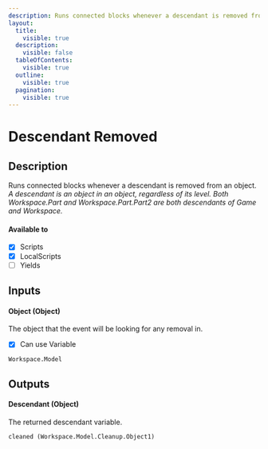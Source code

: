 ```yaml
---
description: Runs connected blocks whenever a descendant is removed from an object.
layout:
  title:
    visible: true
  description:
    visible: false
  tableOfContents:
    visible: true
  outline:
    visible: true
  pagination:
    visible: true
---
```


# Descendant Removed

## Description

Runs connected blocks whenever a descendant is removed from an object. *A descendant is an object in an object, regardless of its level. Both Workspace.Part and Workspace.Part.Part2 are both descendants of Game and Workspace.*

#### Available to

* [x] Scripts
* [x] LocalScripts
* [ ] Yields

## Inputs

#### Object (Object)

The object that the event will be looking for any removal in.

* [x] Can use Variable

```
Workspace.Model
```

## Outputs

#### Descendant (Object)

The returned descendant variable.

```
cleaned (Workspace.Model.Cleanup.Object1)
```
